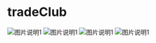 # tradeClub

![图片说明1](https://github.com/Jayorzzzzzzzzzzzz/tradeClub/blob/master/webwxgetmsgimg%20(1).jpg)
![图片说明1](https://github.com/Jayorzzzzzzzzzzzz/tradeClub/blob/master/webwxgetmsgimg%20(2).jpg)
![图片说明1](https://github.com/Jayorzzzzzzzzzzzz/tradeClub/blob/master/webwxgetmsgimg%20(3).jpg)
![图片说明1](https://github.com/Jayorzzzzzzzzzzzz/tradeClub/blob/master/webwxgetmsgimg%20(4).jpg)
